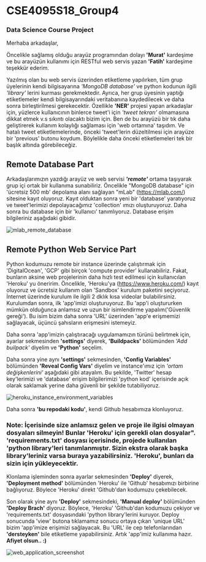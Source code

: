 # CSE4095S18_Group4
### Data Science Course Project


Merhaba arkadaşlar, 

Öncelikle sağlamış olduğu arayüz programından dolayı <b>'Murat'</b> kardeşime ve bu arayüzün kullanımı için RESTful web servis yazan <b>'Fatih'</b> kardeşime teşekkür ederim.

Yazılmış olan bu web servis üzerinden etiketleme yapılırken, tüm grup üyelerinin kendi bilgisayarına <i>'MongoDB database'</i> ve python kodunun ilgili <i>'library'</i> lerini kurması gerekmektedir. Ayrıca, her grup üyesinin yaptığı etiketlemeler kendi bilgisayarındaki veritabanına kaydedilecek ve daha sonra birleştirilmesi gerekecektir.  Özellikle <b>'NER'</b> projesi yapan arkadaşlar için, yüzlerce kullanıcının binlerce tweet'i için <i>'tweet tekrarı'</i> olmamasına dikkat etmek v.s sıkıntı olacaktı bizim için. Ben de bu arayüzü bir tık daha geliştirerek kullanım kolaylığı sağlaması için 'web ortamına' taşıdım. Ve hatalı tweet etiketlemelerinde, önceki 'tweet'lerin düzeltilmesi için arayüze bir 'previous' butonu koydum. Böylelikle daha önceki etiketlemeleri tek bir başlık altında görebileceğiz.

## Remote Database Part

Arkadaşlarımızın yazdığı arayüz ve web servisi <b><i>'remote'</i></b> ortama taşıyarak grup içi ortak bir kullanıma sunabiliriz. Öncelikle "MongoDB database" için 'ücretsiz 500 mb' depolama alanı sağlayan "mLab" (https://mlab.com/) sitesine kayıt oluyoruz. Kayıt olduktan sonra yeni bir 'database' yaratıyoruz ve tweet'lerimizi depolayacağımız 'collection' ımızı oluşturuyoruz. Daha sonra bu database için bir 'kullanıcı' tanımlıyoruz. Database erişim bilgileriniz aşağıdaki gibidir.

![mlab_remote_database](https://user-images.githubusercontent.com/16938791/37683529-f49ae1e4-2c9d-11e8-804a-2a9e19aca294.PNG)

## Remote Python Web Service Part

Python kodumuzu remote bir instance üzerinde çalıştırmak için 'DigitalOcean', 'GCP' gibi birçok 'compute provider' kullanabiliriz. Fakat, bunların aksine web projelerinin daha hızlı test edilmesi için kullanıcılan 'Heroku' yu öneririm. Öncelikle, 'Heroku'ya (https://www.heroku.com/) kayıt oluyoruz ve ücretsiz kullanım olan 'Sandbox' kurulum paketini seçiyoruz. İnternet üzerinde kurulum ile ilgili 2 dklık kısa videolar bulabilirsiniz. Kurulumdan sonra, ilk 'app'imizi oluşturuyoruz. Bu 'app'i oluştururken mümkün olduğunca anlamsız ve uzun bir isimlendirme yapalım('Güvenlik gereği'). Bu isim bizim daha sonra 'URL' üzerinden 'app'e erişmemizi sağlayacak, üçüncü şahısların erişmesini istemeyiz.

Daha sonra 'app'imizin çalıştıracağı uygulamamızın türünü belirtmek için, ayarlar sekmesinden <b>'settings'</b> diyerek, <b>'Buildpacks'</b> bölümünden <i>'Add builpack'</i> diyelim  ve <b>'Python'</b> seçelim.

Daha sonra yine aynı <b>'settings'</b> sekmesinden, <b>'Config Variables'</b> bölümünden <b>'Reveal Config Vars'</b> diyelim ve instance'ımız için <i>'ortam değişkenlerini'</i> aşağıdaki gibi atayalım.  Bu şekilde, 'Twitter' hesap key'lerimizi ve 'database' erişim bilgilerimizi 'python kod' içerisinde açık olarak saklamak yerine daha güvenli bir şekilde tutabiliyoruz.

![heroku_instance_environment_variables](https://user-images.githubusercontent.com/16938791/37684648-c44b35e4-2ca1-11e8-86ea-f578cb6f1ae7.PNG)


Daha sonra <b>'bu repodaki kodu'</b>, kendi Github hesabımıza klonluyoruz.

### Note: İçerisinde size anlamsız gelen ve proje ile ilgisi olmayan dosyaları silmeyin! Bunlar 'Heroku' için gerekli olan dosyalar". 'requirements.txt' dosyası içerisinde, projede kullanılan 'python library'leri tanımlanmıştır. Sizin ekstra olarak başka library'leriniz varsa buraya yazabilirsiniz. 'Heroku', bunları da sizin için yükleyecektir.

Klonlama işleminden sonra ayarlar sekmesinden <b>'Deploy'</b> diyerek, <b>'Deployment method'</b> bölümünden 'Heroku' ile 'Github' hesabımızı birbirine bağlıyoruz. Böylece 'Heroku' direkt 'Github'dan kodumuzu çekebilecek.

Son olarak yine aynı <b>'Deploy'</b> sekmesindeki, <b>'Manual deploy'</b> bölümünden <b>'Deploy Brach'</b> diyoruz. Böylece, 'Heroku' 'Github'dan kodumuzu çekiyor ve 'requirements.txt' dosyasındaki 'python library'lerini kuruyor. Deploy sonucunda 'view' butona tıklamamız sonucu ortaya çıkan 'unique URL' bizim 'app'imize erişimizi sağlayacak. Bu 'URL' ile cep telefonlarından <b>'dersteyken'</b> bile etiketleme yapabilirsiniz. Artık 'app'imiz kullanıma hazır. <b> Afiyet olsun.. :)</b>

![web_application_screenshot](https://user-images.githubusercontent.com/16938791/37685742-a081e6a4-2ca5-11e8-80d6-f4394e2858ff.PNG)

